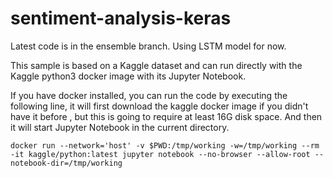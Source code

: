 # sentiment-analysis-keras

Latest code is in the ensemble branch.
Using LSTM model for now.

This sample is based on a Kaggle dataset and can run directly with the Kaggle python3 docker image with its Jupyter Notebook.

If you have docker installed, you can run the code by executing the following line, it will first download the kaggle docker image if you didn't have it before , but this is going to require at least 16G disk space. And then it will start Jupyter Notebook in the current directory.

```
docker run --network='host' -v $PWD:/tmp/working -w=/tmp/working --rm -it kaggle/python:latest jupyter notebook --no-browser --allow-root --notebook-dir=/tmp/working 
```
